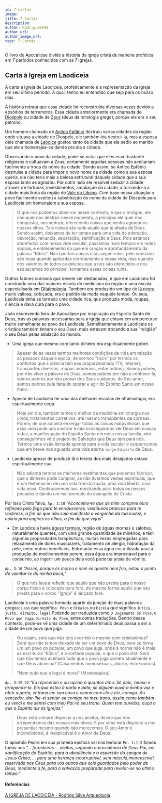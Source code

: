 ```yaml
---
id: 7-cartas
image: 
title: 7 Cartas
description: 
author: RodriguesFAS
author_url: 
author_image_url:
tags: 7 Cartas
---
```


O livro de Apocalipse divide a história da igreja cristã de maneira profética em 7 períodos conhecidos com as 7 igrejas.

## Carta à Igreja em Laodiceia

 A carta a igreja de Laodiceia, profeticamente é a representação da igreja em seu último período. A qual, tenho eu entendido que seja para os nosso dias.
 
 A história retrata que essa cidade foi reconstruida diversas vezes devido a epsódios de terremotos. Essa cidade anteriormente era chamada de [Diospole](#) ou cidade de [Zeus](#) (deus da mitologia grega), porque ele era o seu patrono.
 
 Um homem chamado de [Antíco Epfânio](#) destruiu varias cidades da região onde situava a cidade de Diospele, ele também iria destrui-la, mas a esposa dele chamada de [Laódice](#) gostou tanto da cidade que ela pedio ao marido que ele a homenajea-se dando pra ela a cidade.

 Observando o povo da cidade, pode-se notar que eles eram bastante religiosos e cultuavam a Zeus, certamente aquelas pessoas não aceitariam facilmente a troca do nome da cidade. Sendo assim, se Antíco Epfânio destruise a cidade para impor o novo nome da cidade como a sua esposa queria, ele não teria mais a belesa estrutural daquela cidade que a sua esposa tanto se agradou. Por outro lado ele resolvel seduzir a cidade atravez de fortunas, investimentos, ampliação da cidade, a tornando-a a cidade mais linda da região do [Vale do Líbano](#). Com base nessa situação o povo facilmente aceitou a substituição do nome da cidade de Diospole para Laodiceia em homenajem a sua esposa.

 > O que nós podemos observar nesse contexto, é que o maligno, ele não quer nos destruir nesse momento, a principio ele quer nos conquistar, nos seduzir, oferecendo coisas que venha agradar os nossos olhos. Tais coisas são tudo aquilo que te afasta de Deus. Sendo assim, deixamos de ter tempo para uma vida de adoração, devorção, renuncia, separação, santificação a Deus. Pois estamos aterefados com nossa vida secular, passamos mais tempos em redes sociais, e entetenimento do que em oração e aprofundamento da palavra "Bíblia". Não que tais coisas citas sejam ruins, pelo contrário são boas quando aplicadas corretamente a nossa vida, mas quando nos valemos de todos os deleites que a nos são oferecidos e nos esquecemos do principal, tornamos essas coisas ruins.

 Outros fatores curiosos que devem ser destacados, é que em Laodiceia foi construido uma das maiores escola de mediciana da região e uma escola especialisada em [Oftalmologia](#). Também era produzido um tipo de [lã negra](#) muito valiosa, cobiçada, era o padrão da moda naquele tempo. Ou seja, Laodiceia tinha se tornado uma cidade rica, que produzia moda, roupas, ciência e dava cura para o povo.

 João escrevendo livro de Apocalipse por inspiração do Espirito Santo de Deus, trás as palavras necessárias para a igreja que estava em um percurso muito semelhante ao povo de Laodiceia. Semelhantemente a Laodiceia os cristãos também tinham o seu Deus, mais estavam trocando a sua "religião" o seu Deus pelas adulação do mundo. 
 
 - Uma igreja que mesmo com tanto dilheiro era espiritualmente pobre.
  
> Apesar de as vezes termos melhores condições de vida em relação as pessoas daquela época, de sermos "ricos" por termos os confortos que a ciência tem nos proporceionado (TV, Internet, transportes diversos, roupas modernas, entre outros). Somos pobres, por não viver a palavra de Deus, somos pobres por não a conhece-la, somos pobres por não provar dos Seus cuidados, do Seu amor, somos pobres pela falta do operar e agir do Espirito Santo em nosso meio.
 
 - Apesar de Laodiceia ter uma das melhores escolas de oftalmologia, era espiritualmente cega.

> Hoje em dia, também temos o melhor da medicina em cirurgia nos olhos, tratamentos corretivos, até mesmo transplantes de corneas. Porem, de que adianta enxergar todas as coisas maravilhosas que essa vida pode nos mostrar e não conseguirmos vêr Deus em nossas vidas, a manifestação do Espirito Santo em meio nossa familia, não conseguirmos vê o projeto de Salvação que Deus tem para nós. Termos uma visão limitada apenas para a vida secular e esquercemos que em breve nos aguarda uma vida eterna ```longe``` ou ```perto``` de Deus.
 
 - Laodiceia apesar de produzir lã e tecido dos mais desejados estava espiritualmente nua.

> Não adianta termos as melhores vestimentas que podemos fabricar, que o dinheiro pode comprar, se não tivermos vestes espirituais, que é um testemunho de uma vida transformada, uma vida liberta, uma vida nova. Continuaremos nus, mostrando para todos os nossos pecados e dando um mal exemplo do evangelio de Cristo.

Por isso Cristo falou, ```Ap. 3:18``` *"Aconcelho-te que de mim compres ouro refinado pelo fogo para te enriqueceres, vestiduras brancas para te vestiress, a fim de que não seja manifesta a vergonha da tua nudez, e colírio para ungires os olhos, a fim de que vejas"*.

- Em Laodiceia havia [águas termais](#), região de águas mornas e salobas, naturalmente quentes, com uma grande quantidade de minérios, e têm algumas propriedades terapêuticas, muitas vezes empregadas para relaxamento de dores musculares, tratamento de alergia, hidratação da pele, entre outros beneficios. Entretanto essa água era utilizada para a produção de medicamentos porem, essa água era imprestavel para o consulmo, ao ingerir um pouco dela você pode ter ansia de vómito. 
 
```Ap. 3:16``` *"Assim, porque és morno e nem és quente nem frio, estou a ponto de vomitar-te da minha boca;"*.

> O que nós leva a refletir, que aquilo que não presta para o nosso corpo físico é colocado para fora, da mesma forma aquilo que não presta para o corpo "Igreja" é lançado fora.

Laodiceia é uma palavra formada apartir da junção de duas palavras gregas: ```Laos``` que significa ``` Povo``` e ```Dikaios``` ou ```Dicéia``` que significa ```Jutiça, justo, direito, legal``` Podendo ser traduzida como ```O Jugamento do Povo```, ```O Povo que Juga```, ```Direito do Povo```, entre outras traduções. Dentro desse contexto, pode-se vê uma cidade de um determinado deus passa a ser a cidade de um povo que juga. 

> Ou sejam, será que não tem ocorrido o mesmo com cristianimos? Será que não temos deixado de ser um povo de Deus, para se torna um um povo do popular, um povo que juga, onde a norma não é mais as escrituras "Bíblia", é a vontade popular, o que o povo dita. Será que não temos aceitado tudo que o povo juga correto atualmente e que Deus abomina? (Casamentos homosexuais, aborto, entre outros). 
> 
> "Nem tudo que é legal é moral" (Mostesquieu)

```Ap. 3:19-22``` *"Eu repreendo e disciplino a quantos amo. Sê pois, zeloso e arrepende-te. Eis que estou à porta e bato; se alguém ouvir a minha voz e abrir a porta, entrarei em sua casa e cearei com ele e ele, comigo. Ao vencedor, dar-lhe-ei sentar-se comigo no meu trono, assim como também eu venci e me sentei com meu Pai no seu trono. Quem tem ouvidos, ouça o que o Espírito diz às igrejas."*

> Deus está sempre disposto a nos aceitar, desde que nos arrependamos das nossas más obras. E por cima está disposto a nos presentiar mesmo quando não mereçemos. O seu Amor é incondicional, é inexplicável é o Amor de Deus.

O apostolo Pedro em sua primeira epístola vai nos lembrar ```Pe. 1:1-5``` fomos todos nos *"... forasteiros ... eleitos, segundo a presciência de Deus Pai, em santificação do Espirito, para a obediência e a aspersão do sangue de Jesus Cristo, ... para uma herança incorruptível, sem mácula,imarcescível, reservada nos Céus para vós outros que sois guardados pelo poder de Deus, mediante a fé, para a salvação preparada para revelar-se no último tempo."*

#### Referências
[A IGREJA DE LAODICEIA - Rodrigo Silva Arqueologia](https://www.youtube.com/watch?v=zVHl3uXvehE)